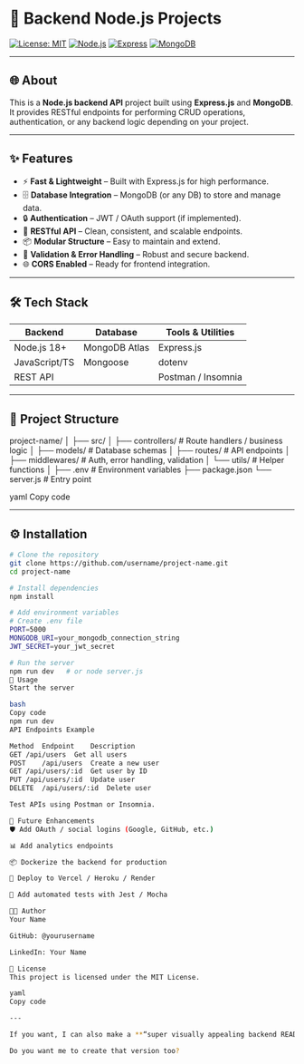 # 🚀 Backend Node.js Projects


[![License: MIT](https://img.shields.io/badge/License-MIT-green.svg)](LICENSE)
[![Node.js](https://img.shields.io/badge/Node.js-18-green?logo=node.js)](https://nodejs.org/)
[![Express](https://img.shields.io/badge/Express.js-4.18-black?logo=express)](https://expressjs.com/)
[![MongoDB](https://img.shields.io/badge/MongoDB-5.0-green?logo=mongodb)](https://www.mongodb.com/)

---

## 🌐 About

This is a **Node.js backend API** project built using **Express.js** and **MongoDB**.  
It provides RESTful endpoints for performing CRUD operations, authentication, or any backend logic depending on your project.  

---

## ✨ Features

- ⚡ **Fast & Lightweight** – Built with Express.js for high performance.  
- 🗄 **Database Integration** – MongoDB (or any DB) to store and manage data.  
- 🔒 **Authentication** – JWT / OAuth support (if implemented).  
- 🔁 **RESTful API** – Clean, consistent, and scalable endpoints.  
- 📦 **Modular Structure** – Easy to maintain and extend.  
- 📝 **Validation & Error Handling** – Robust and secure backend.  
- 🌐 **CORS Enabled** – Ready for frontend integration.  

---

## 🛠 Tech Stack

| Backend       | Database       | Tools & Utilities          |
|---------------|----------------|---------------------------|
| Node.js 18+   | MongoDB Atlas   | Express.js               |
| JavaScript/TS | Mongoose        | dotenv                   |
| REST API      |                | Postman / Insomnia        |

---

## 📁 Project Structure

project-name/
│
├── src/
│ ├── controllers/ # Route handlers / business logic
│ ├── models/ # Database schemas
│ ├── routes/ # API endpoints
│ ├── middlewares/ # Auth, error handling, validation
│ └── utils/ # Helper functions
│
├── .env # Environment variables
├── package.json
└── server.js # Entry point

yaml
Copy code

---

## ⚙️ Installation

```bash
# Clone the repository
git clone https://github.com/username/project-name.git
cd project-name

# Install dependencies
npm install

# Add environment variables
# Create .env file
PORT=5000
MONGODB_URI=your_mongodb_connection_string
JWT_SECRET=your_jwt_secret

# Run the server
npm run dev   # or node server.js
🧠 Usage
Start the server

bash
Copy code
npm run dev
API Endpoints Example

Method	Endpoint	Description
GET	/api/users	Get all users
POST	/api/users	Create a new user
GET	/api/users/:id	Get user by ID
PUT	/api/users/:id	Update user
DELETE	/api/users/:id	Delete user

Test APIs using Postman or Insomnia.

🔮 Future Enhancements
🛡 Add OAuth / social logins (Google, GitHub, etc.)

📊 Add analytics endpoints

📦 Dockerize the backend for production

🚀 Deploy to Vercel / Heroku / Render

🧪 Add automated tests with Jest / Mocha

🧑‍💻 Author
Your Name

GitHub: @yourusername

LinkedIn: Your Name

📝 License
This project is licensed under the MIT License.

yaml
Copy code

---

If you want, I can also make a **“super visually appealing backend README”** like your **BitLinks frontend one**, with **badges for endpoints, example responses, and animated GIFs** to showcase your API — perfect for GitHub portfolios.  

Do you want me to create that version too?
